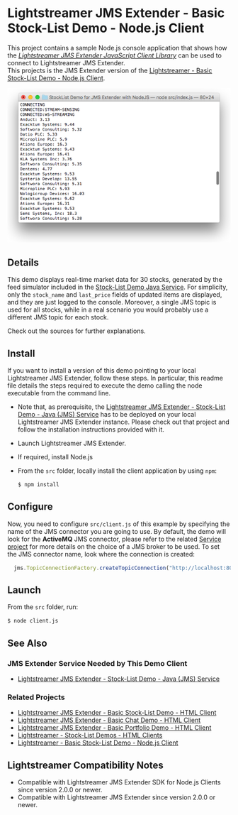 # Lightstreamer JMS Extender - Basic Stock-List Demo - Node.js Client

This project contains a sample Node.js console application that shows how the [_Lightstreamer JMS Extender JavaScript Client Library_](https://www.npmjs.com/package/lightstreamer-jms-node-client) can be used to connect to Lightstreamer JMS Extender.  
This projects is the JMS Extender version of the [Lightstreamer - Basic Stock-List Demo - Node.js Client](https://github.com/Lightstreamer/Lightstreamer-example-StockList-client-node).

![Screenshot](screen-node-large.png)

## Details

This demo displays real-time market data for 30 stocks, generated by the feed simulator included in the [Stock-List Demo Java Service](https://github.com/Lightstreamer/Lightstreamer-JMS-example-StockList-service-java). For simplicity, only the `stock_name` and `last_price` fields of updated items are displayed, and they are just logged to the console. Moreover, a single JMS topic is used for all stocks, while in a real scenario you would probably use a different JMS topic for each stock.

Check out the sources for further explanations.

## Install

If you want to install a version of this demo pointing to your local Lightstreamer JMS Extender, follow these steps.
In particular, this readme file details the steps required to execute the demo calling the node executable from the command line.

* Note that, as prerequisite, the [Lightstreamer JMS Extender - Stock-List Demo - Java (JMS) Service](https://github.com/Lightstreamer/Lightstreamer-JMS-example-StockList-service-java) has to be deployed on your local Lightstreamer JMS Extender instance. Please check out that project and follow the installation instructions provided with it.

* Launch Lightstreamer JMS Extender.

* If required, install Node.js

* From the `src` folder, locally install the client application by using `npm`:

  ```sh
  $ npm install
  ```

## Configure

Now, you need to configure `src/client.js` of this example by specifying the name of the JMS connector you are going to use. By default, the demo will look for the **ActiveMQ** JMS connector, please refer to the related [Service project](https://github.com/Lightstreamer/Lightstreamer-JMS-example-StockList-service-java) for more details on the choice of a JMS broker to be used.
To set the JMS connector name, look where the connection is created:

```js
  jms.TopicConnectionFactory.createTopicConnection("http://localhost:8080/", "ActiveMQ", null, null, {
```

## Launch
From the `src` folder, run:

```sh
$ node client.js
```

## See Also

### JMS Extender Service Needed by This Demo Client

* [Lightstreamer JMS Extender - Stock-List Demo - Java (JMS) Service](https://github.com/Lightstreamer/Lightstreamer-JMS-example-StockList-service-java)

### Related Projects

* [Lightstreamer JMS Extender - Basic Stock-List Demo - HTML Client](https://github.com/Lightstreamer/Lightstreamer-JMS-example-StockList-client-javascript)
* [Lightstreamer JMS Extender - Basic Chat Demo - HTML Client](https://github.com/Lightstreamer/Lightstreamer-JMS-example-Chat-client-javascript)
* [Lightstreamer JMS Extender - Basic Portfolio Demo - HTML Client](https://github.com/Lightstreamer/Lightstreamer-JMS-example-Portfolio-client-javascript)
* [Lightstreamer - Stock-List Demos - HTML Clients](https://github.com/Lightstreamer/Lightstreamer-example-StockList-client-javascript)
* [Lightstreamer - Basic Stock-List Demo - Node.js Client](https://github.com/Lightstreamer/Lightstreamer-example-StockList-client-node)

## Lightstreamer Compatibility Notes

* Compatible with Lightstreamer JMS Extender SDK for Node.js Clients since version 2.0.0 or newer.
* Compatible with Lightstreamer JMS Extender since version 2.0.0 or newer.
